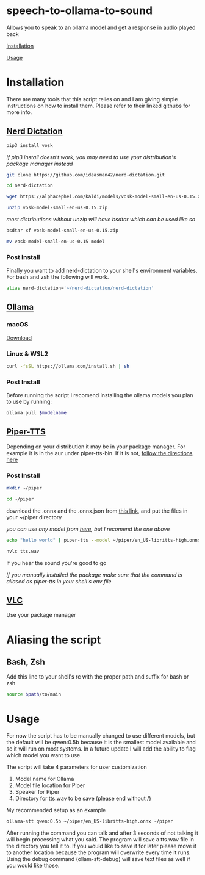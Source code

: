 # speech-to-ollama-to-sound

Allows you to speak to an ollama model and get a response in audio played back

[Installation](https://github.com/argentinamoose/speech-to-ollama-to-sound?tab=readme-ov-file#installation)

[Usage](https://github.com/argentinamoose/speech-to-ollama-to-sound?tab=readme-ov-file#installation)

# Installation
There are many tools that this script relies on and I am giving simple instructions on how to install them. Please refer to their linked githubs for more info.

## [Nerd Dictation](https://github.com/ideasman42/nerd-dictation)

```sh
pip3 install vosk
```
*If pip3 install doesn't work, you may need to use your distribution's package manager instead*
```sh
git clone https://github.com/ideasman42/nerd-dictation.git
````
```sh
cd nerd-dictation
``` 
```sh
wget https://alphacephei.com/kaldi/models/vosk-model-small-en-us-0.15.zip
```
```sh
unzip vosk-model-small-en-us-0.15.zip
```
*most distributions without unzip will have bsdtar which can be used like so*
```sh
bsdtar xf vosk-model-small-en-us-0.15.zip
```
```sh
mv vosk-model-small-en-us-0.15 model
```
### Post Install
Finally you want to add nerd-dictation to your shell's environment variables. For bash and zsh the following will work.
```sh
alias nerd-dictation='~/nerd-dictation/nerd-dictation'
```

## [Ollama](https://github.com/ollama/ollama)

### macOS
[Download](https://ollama.com/download/Ollama-darwin.zip)

### Linux & WSL2
```sh
curl -fsSL https://ollama.com/install.sh | sh
```

### Post Install
Before running the script I recomend installing the ollama models you plan to use by running: 
```sh
ollama pull $modelname
```

## [Piper-TTS](https://github.com/rhasspy/piper)
Depending on your distribution it may be in your package manager. For example it is in the aur under piper-tts-bin. If it is not, [follow the directions here](https://github.com/rhasspy/piper?tab=readme-ov-file#installation)

### Post Install
```sh
mkdir ~/piper
```
```sh
cd ~/piper
```
download the .onnx and the .onnx.json from [this link](https://huggingface.co/rhasspy/piper-voices/tree/v1.0.0/en/en_US/libritts/high), and put the files in your ~/piper directory

*you can use any model from [here](https://huggingface.co/rhasspy/piper-voices/tree/v1.0.0), but I recomend the one above*
```sh
echo "hello world" | piper-tts --model ~/piper/en_US-libritts-high.onnx --speaker 41 --output_file tts.wav
```
```sh
nvlc tts.wav
```
If you hear the sound you're good to go

*If you manually installed the package make sure that the command is aliased as piper-tts in your shell's env file*

## [VLC](https://www.videolan.org/)
Use your package manager

# Aliasing the script
## Bash, Zsh
Add this line to your shell's rc with the proper path and suffix for bash or zsh
```sh
source $path/to/main
```

# Usage
For now the script has to be manually changed to use different models, but the default will be qwen:0.5b because it is the smallest model available and so it will run on most systems. In a future update I will add the ability to flag which model you want to use.

The script will take 4 parameters for user customization
1. Model name for Ollama
2. Model file location for Piper
3. Speaker for Piper
4. Directory for tts.wav to be save (please end without /)

My recommended setup as an example
```sh
ollama-stt qwen:0.5b ~/piper/en_US-libritts-high.onnx ~/piper
```
After running the command you can talk and after 3 seconds of not talking it will begin processing what you said. The program will save a tts.wav file in the directory you tell it to. If you would like to save it for later please move it to another location because the program will overwrite every time it runs. Using the debug command (ollam-stt-debug) will save text files as well if you would like those.
